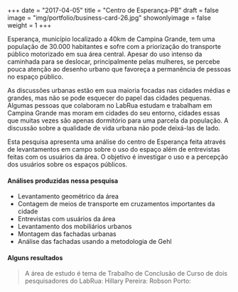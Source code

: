 +++
date = "2017-04-05"
title = "Centro de Esperança-PB"
draft = false
image = "img/portfolio/business-card-26.jpg"
showonlyimage = false
weight = 1
+++

Esperança, município localizado a 40km de Campina Grande, tem uma população de 30.000 habitantes e sofre com a priorização do transporte público motorizado em sua área central. Apesar do uso intenso da caminhada para se deslocar, principalmente pelas mulheres, se percebe pouca atenção ao desenho urbano que favoreça a permanência de pessoas no espaço público.

<!--more-->

As discussões urbanas estão em sua maioria focadas nas cidades médias e grandes, mas não se pode esquecer do papel das cidades pequenas. Algumas pessoas que colaboram no LabRua estudam e trabalham em Campina Grande mas moram em cidades do seu entorno, cidades essas que muitas vezes são apenas dormitório para uma parcela da população. A discussão sobre a qualidade de vida urbana não pode deixá-las de lado.

Esta pesquisa apresenta uma análise do centro de Esperança feita através de levantamentos em campo sobre o uso do espaço além de entrevistas feitas com os usuários da área. O objetivo é investigar o uso e a percepção dos usuários sobre os espaços públicos.


#### Análises produzidas nessa pesquisa
* Levantamento geométrico da área
* Contagem de meios de transporte em cruzamentos importantes da cidade
* Entrevistas com usuários da área
* Levantamento dos mobiliários urbanos
* Montagem das fachadas urbanas
* Análise das fachadas usando a metodologia de Gehl

#### Alguns resultados
> A área de estudo é tema de Trabalho de Conclusão de Curso de dois pesquisadores do LabRua:
> Hillary Pereira:
> Robson Porto:
